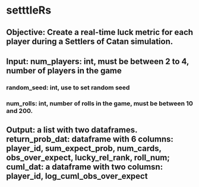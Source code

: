 # setttleRs

## Objective: Create a real-time luck metric for each player during a Settlers of Catan simulation. 
## Input: num_players: int, must be between 2 to 4, number of players in the game
### random_seed: int, use to set random seed
### num_rolls: int, number of rolls in the game, must be between 10 and 200.

## Output: a list with two dataframes. return_prob_dat: dataframe with 6 columns: player_id, sum_expect_prob, num_cards, obs_over_expect, lucky_rel_rank, roll_num;  cuml_dat: a dataframe with two columsn: player_id, log_cuml_obs_over_expect
